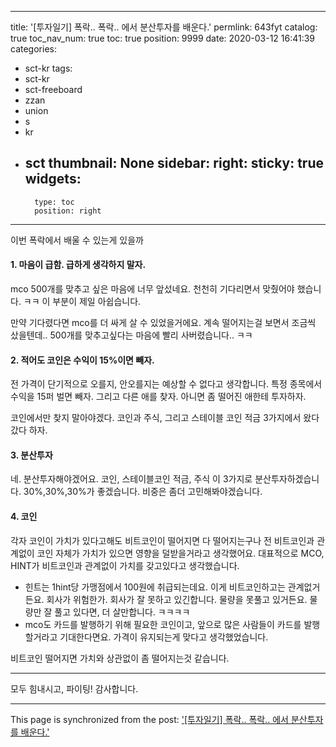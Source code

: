 
---
title: '[투자일기] 폭락.. 폭락.. 에서 분산투자를 배운다.'
permlink: 643fyt
catalog: true
toc_nav_num: true
toc: true
position: 9999
date: 2020-03-12 16:41:39
categories:
- sct-kr
tags:
- sct-kr
- sct-freeboard
- zzan
- union
- s
- kr
- sct
thumbnail: None
sidebar:
    right:
        sticky: true
widgets:
    -
        type: toc
        position: right
---


이번 폭락에서 배울 수 있는게 있을까


#### 1. 마음이 급함. 급하게 생각하지 말자.
mco 500개를 맞추고 싶은 마음에 너무 앞섰네요.
천천히 기다리면서 맞췄어야 했습니다. ㅋㅋ
이 부분이 제일 아쉽습니다.

만약 기다렸다면 mco를 더 싸게 살 수 있었을거에요.
계속 떨어지는걸 보면서 조금씩 샀을텐데..
500개를 맞추고싶다는 마음에 빨리 사버렸습니다.. ㅋㅋ


#### 2. 적어도 코인은 수익이 15%이면 빼자.

전 가격이 단기적으로 오를지, 안오를지는 예상할 수 없다고 생각합니다.
특정 종목에서 수익을 15퍼 벌면 빼자. 그리고 다른 애를 찾자.
아니면 좀 떨어진 애한테 투자하자.

코인에서만 찾지 말아야겠다. 코인과 주식, 그리고 스테이블 코인 적금 3가지에서 왔다갔다 하자.

#### 3. 분산투자

네. 분산투자해야겠어요.
코인, 스테이블코인 적금, 주식
이 3가지로 분산투자하겠습니다.
30%,30%,30%가 좋겠습니다.
비중은 좀더 고민해봐야겠습니다.

#### 4. 코인

각자 코인이 가치가 있다고해도 비트코인이 떨어지면 다 떨어지는구나
전 비트코인과 관계없이 코인 자체가 가치가 있으면 영향을 덜받을거라고 생각했어요. 
대표적으로 MCO, HINT가 비트코인과 관계없이 가치를 갖고있다고 생각했습니다.
* 힌트는 1hint당 가맹점에서 100원에 취급되는데요. 이게 비트코인하고는 관계없거든요. 회사가 위험한가. 회사가 잘 못하고 있긴합니다. 물량을 못풀고 있거든요. 물량만 잘 풀고 있다면, 더 살만합니다. ㅋㅋㅋㅋ
* mco도 카드를 발행하기 위해 필요한 코인이고, 앞으로 많은 사람들이 카드를 발행할거라고 기대한다면요. 가격이 유지되는게 맞다고 생각했었습니다.

비트코인 떨어지면 가치와 상관없이 좀 떨어지는것 같습니다.

---

모두 힘내시고, 파이팅!
감사합니다.

- - -

This page is synchronized from the post: ['[투자일기] 폭락.. 폭락.. 에서 분산투자를 배운다.'](https://steemit.com/@jacobyu/643fyt)
